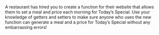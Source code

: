A restaurant has hired you to create a function for their website that allows them to set a meal and price each morning for Today’s Special. 
Use your knowledge of getters and setters to make sure anyone who uses the new function can generate a meal and a price for Today’s Special without any embarrassing errors!
